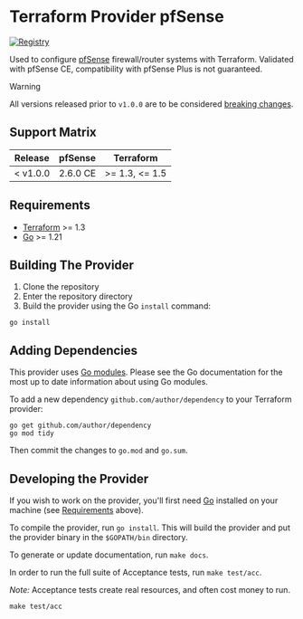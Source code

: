 # Terraform Provider pfSense

[![Registry](https://img.shields.io/badge/pfsense-Terraform%20Registry-blue)](https://registry.terraform.io/providers/marshallford/pfsense/latest/docs)

Used to configure [pfSense](https://www.pfsense.org/) firewall/router systems with Terraform. Validated with pfSense CE, compatibility with pfSense Plus is not guaranteed.

> [!WARNING]
> All versions released prior to `v1.0.0` are to be considered [breaking changes](https://semver.org/#how-do-i-know-when-to-release-100).

## Support Matrix

| Release  | pfSense          | Terraform      |
| :------: | :--------------: | :------------: |
| < v1.0.0 | 2.6.0 CE         | >= 1.3, <= 1.5 |

## Requirements

- [Terraform](https://developer.hashicorp.com/terraform/downloads) >= 1.3
- [Go](https://golang.org/doc/install) >= 1.21

## Building The Provider

1. Clone the repository
2. Enter the repository directory
3. Build the provider using the Go `install` command:

```shell
go install
```

## Adding Dependencies

This provider uses [Go modules](https://github.com/golang/go/wiki/Modules).
Please see the Go documentation for the most up to date information about using Go modules.

To add a new dependency `github.com/author/dependency` to your Terraform provider:

```shell
go get github.com/author/dependency
go mod tidy
```

Then commit the changes to `go.mod` and `go.sum`.

## Developing the Provider

If you wish to work on the provider, you'll first need [Go](http://www.golang.org) installed on your machine (see [Requirements](#requirements) above).

To compile the provider, run `go install`. This will build the provider and put the provider binary in the `$GOPATH/bin` directory.

To generate or update documentation, run `make docs`.

In order to run the full suite of Acceptance tests, run `make test/acc`.

*Note:* Acceptance tests create real resources, and often cost money to run.

```shell
make test/acc
```
